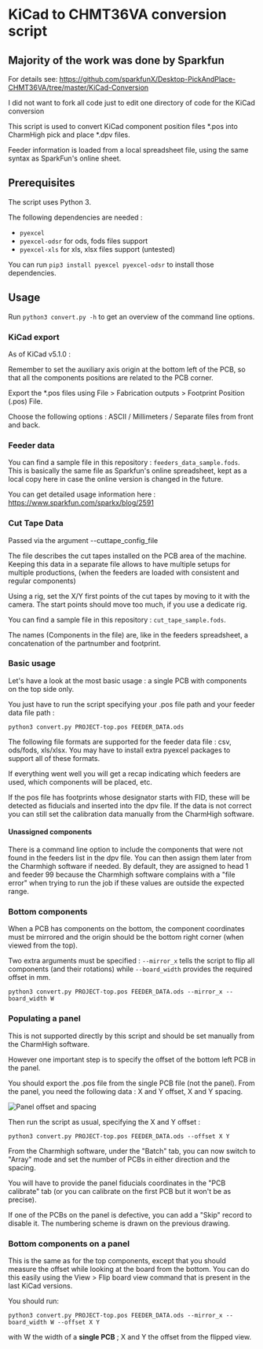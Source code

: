# KiCad to CHMT36VA conversion script
## Majority of the work was done by Sparkfun
For details see:
https://github.com/sparkfunX/Desktop-PickAndPlace-CHMT36VA/tree/master/KiCad-Conversion

I did not want to fork all code just to edit one directory of code for the KiCad conversion

This script is used to convert KiCad component position files *.pos into CharmHigh pick and place *.dpv files.

Feeder information is loaded from a local spreadsheet file, using the same syntax as SparkFun's online sheet.

## Prerequisites
The script uses Python 3. 

The following dependencies are needed : 
* `pyexcel`
* `pyexcel-odsr` for ods, fods files support
* `pyexcel-xls` for xls, xlsx files support (untested)

You can run `pip3 install pyexcel pyexcel-odsr` to install those dependencies.

## Usage
Run `python3 convert.py -h` to get an overview of the command line options.

### KiCad export
As of KiCad v5.1.0 : 

Remember to set the auxiliary axis origin at the bottom left of the PCB, so that all the components positions are related to the PCB corner.

Export the *.pos files using File > Fabrication outputs > Footprint Position (.pos) File.

Choose the following options : ASCII / Millimeters / Separate files from front and back.

### Feeder data
You can find a sample file in this repository : `feeders_data_sample.fods`. This is basically the same file as Sparkfun's online spreadsheet, kept as a local copy here in case the online version is changed in the future.

You can get detailed usage information here : https://www.sparkfun.com/sparkx/blog/2591

### Cut Tape Data
Passed via the argument --cuttape_config_file

The file describes the cut tapes installed on the PCB area of the machine.
Keeping this data in a separate file allows to have multiple setups for multiple productions, 
(when the feeders are loaded with consistent and regular components)

Using a rig, set the X/Y first points of the cut tapes by moving to it with the camera.
The start points should move too much, if you use a dedicate rig.

You can find a sample file in this repository : `cut_tape_sample.fods`.

The names (Components in the file) are, like in the feeders spreadsheet, a concatenation of the partnumber and footprint.

### Basic usage
Let's have a look at the most basic usage : a single PCB with components on the top side only. 

You just have to run the script specifying your .pos file path and your feeder data file path : 

    python3 convert.py PROJECT-top.pos FEEDER_DATA.ods

The following file formats are supported for the feeder data file : csv, ods/fods, xls/xlsx. You may have to install extra pyexcel packages to support all of these formats.

If everything went well you will get a recap indicating which feeders are used, which components will be placed, etc.

If the pos file has footprints whose designator starts with FID, these will be detected as fiducials and inserted into the dpv file. If the data is not correct you can still set the calibration data manually from the CharmHigh software.

#### Unassigned components
There is a command line option to include the components that were not found in the feeders list in the dpv file. You can then assign them later from the Charmhigh software if needed. By default, they are assigned to head 1 and feeder 99 because the Charmhigh software complains with a "file error" when trying to run the job if these values are outside the expected range.

### Bottom components
When a PCB has components on the bottom, the component coordinates must be mirrored and the origin should be the bottom right corner (when viewed from the top).

Two extra arguments must be specified : `--mirror_x` tells the script to flip all components (and their rotations) while `--board_width` provides the required offset in mm. 

    python3 convert.py PROJECT-top.pos FEEDER_DATA.ods --mirror_x --board_width W


### Populating a panel
This is not supported directly by this script and should be set manually from the CharmHigh software.

However one important step is to specify the offset of the bottom left PCB in the panel. 

You should export the .pos file from the single PCB file (not the panel). From the panel, you need the following data : X and Y offset, X and Y spacing. 

![Panel offset and spacing](doc/panel_parameters.png)

Then run the script as usual, specifying the X and Y offset : 

    python3 convert.py PROJECT-top.pos FEEDER_DATA.ods --offset X Y

From the Charmhigh software, under the "Batch" tab, you can now switch to "Array" mode and set the number of PCBs in either direction and the spacing.

You will have to provide the panel fiducials coordinates in the "PCB calibrate" tab (or you can calibrate on the first PCB but it won't be as precise).

If one of the PCBs on the panel is defective, you can add a "Skip" record to disable it. The numbering scheme is drawn on the previous drawing.

### Bottom components on a panel
This is the same as for the top components, except that you should measure the offset while looking at the board from the bottom. You can do this easily using the View > Flip board view command that is present in the last KiCad versions.

You should run: 

    python3 convert.py PROJECT-top.pos FEEDER_DATA.ods --mirror_x --board_width W --offset X Y

with W the width of a **single PCB** ; X and Y the offset from the flipped view.